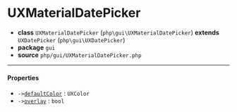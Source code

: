 # UXMaterialDatePicker

- **class** `UXMaterialDatePicker` (`php\gui\UXMaterialDatePicker`) **extends** `UXDatePicker` (`php\gui\UXDatePicker`)
- **package** `gui`
- **source** `php/gui/UXMaterialDatePicker.php`

---

#### Properties

- `->`[`defaultColor`](#prop-defaultcolor) : `UXColor`
- `->`[`overlay`](#prop-overlay) : `bool`